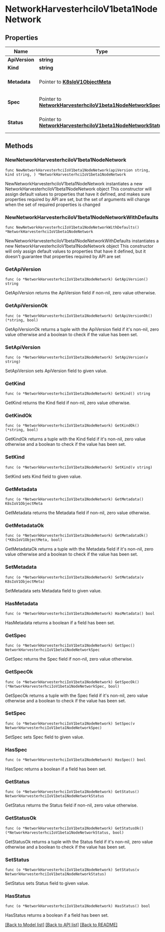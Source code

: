 # NetworkHarvesterhciIoV1beta1NodeNetwork

## Properties

Name | Type | Description | Notes
------------ | ------------- | ------------- | -------------
**ApiVersion** | **string** |  | 
**Kind** | **string** |  | 
**Metadata** | Pointer to [**K8sIoV1ObjectMeta**](K8sIoV1ObjectMeta.md) |  | [optional] [default to {}]
**Spec** | Pointer to [**NetworkHarvesterhciIoV1beta1NodeNetworkSpec**](NetworkHarvesterhciIoV1beta1NodeNetworkSpec.md) |  | [optional] [default to {}]
**Status** | Pointer to [**NetworkHarvesterhciIoV1beta1NodeNetworkStatus**](NetworkHarvesterhciIoV1beta1NodeNetworkStatus.md) |  | [optional] [default to {}]

## Methods

### NewNetworkHarvesterhciIoV1beta1NodeNetwork

`func NewNetworkHarvesterhciIoV1beta1NodeNetwork(apiVersion string, kind string, ) *NetworkHarvesterhciIoV1beta1NodeNetwork`

NewNetworkHarvesterhciIoV1beta1NodeNetwork instantiates a new NetworkHarvesterhciIoV1beta1NodeNetwork object
This constructor will assign default values to properties that have it defined,
and makes sure properties required by API are set, but the set of arguments
will change when the set of required properties is changed

### NewNetworkHarvesterhciIoV1beta1NodeNetworkWithDefaults

`func NewNetworkHarvesterhciIoV1beta1NodeNetworkWithDefaults() *NetworkHarvesterhciIoV1beta1NodeNetwork`

NewNetworkHarvesterhciIoV1beta1NodeNetworkWithDefaults instantiates a new NetworkHarvesterhciIoV1beta1NodeNetwork object
This constructor will only assign default values to properties that have it defined,
but it doesn't guarantee that properties required by API are set

### GetApiVersion

`func (o *NetworkHarvesterhciIoV1beta1NodeNetwork) GetApiVersion() string`

GetApiVersion returns the ApiVersion field if non-nil, zero value otherwise.

### GetApiVersionOk

`func (o *NetworkHarvesterhciIoV1beta1NodeNetwork) GetApiVersionOk() (*string, bool)`

GetApiVersionOk returns a tuple with the ApiVersion field if it's non-nil, zero value otherwise
and a boolean to check if the value has been set.

### SetApiVersion

`func (o *NetworkHarvesterhciIoV1beta1NodeNetwork) SetApiVersion(v string)`

SetApiVersion sets ApiVersion field to given value.


### GetKind

`func (o *NetworkHarvesterhciIoV1beta1NodeNetwork) GetKind() string`

GetKind returns the Kind field if non-nil, zero value otherwise.

### GetKindOk

`func (o *NetworkHarvesterhciIoV1beta1NodeNetwork) GetKindOk() (*string, bool)`

GetKindOk returns a tuple with the Kind field if it's non-nil, zero value otherwise
and a boolean to check if the value has been set.

### SetKind

`func (o *NetworkHarvesterhciIoV1beta1NodeNetwork) SetKind(v string)`

SetKind sets Kind field to given value.


### GetMetadata

`func (o *NetworkHarvesterhciIoV1beta1NodeNetwork) GetMetadata() K8sIoV1ObjectMeta`

GetMetadata returns the Metadata field if non-nil, zero value otherwise.

### GetMetadataOk

`func (o *NetworkHarvesterhciIoV1beta1NodeNetwork) GetMetadataOk() (*K8sIoV1ObjectMeta, bool)`

GetMetadataOk returns a tuple with the Metadata field if it's non-nil, zero value otherwise
and a boolean to check if the value has been set.

### SetMetadata

`func (o *NetworkHarvesterhciIoV1beta1NodeNetwork) SetMetadata(v K8sIoV1ObjectMeta)`

SetMetadata sets Metadata field to given value.

### HasMetadata

`func (o *NetworkHarvesterhciIoV1beta1NodeNetwork) HasMetadata() bool`

HasMetadata returns a boolean if a field has been set.

### GetSpec

`func (o *NetworkHarvesterhciIoV1beta1NodeNetwork) GetSpec() NetworkHarvesterhciIoV1beta1NodeNetworkSpec`

GetSpec returns the Spec field if non-nil, zero value otherwise.

### GetSpecOk

`func (o *NetworkHarvesterhciIoV1beta1NodeNetwork) GetSpecOk() (*NetworkHarvesterhciIoV1beta1NodeNetworkSpec, bool)`

GetSpecOk returns a tuple with the Spec field if it's non-nil, zero value otherwise
and a boolean to check if the value has been set.

### SetSpec

`func (o *NetworkHarvesterhciIoV1beta1NodeNetwork) SetSpec(v NetworkHarvesterhciIoV1beta1NodeNetworkSpec)`

SetSpec sets Spec field to given value.

### HasSpec

`func (o *NetworkHarvesterhciIoV1beta1NodeNetwork) HasSpec() bool`

HasSpec returns a boolean if a field has been set.

### GetStatus

`func (o *NetworkHarvesterhciIoV1beta1NodeNetwork) GetStatus() NetworkHarvesterhciIoV1beta1NodeNetworkStatus`

GetStatus returns the Status field if non-nil, zero value otherwise.

### GetStatusOk

`func (o *NetworkHarvesterhciIoV1beta1NodeNetwork) GetStatusOk() (*NetworkHarvesterhciIoV1beta1NodeNetworkStatus, bool)`

GetStatusOk returns a tuple with the Status field if it's non-nil, zero value otherwise
and a boolean to check if the value has been set.

### SetStatus

`func (o *NetworkHarvesterhciIoV1beta1NodeNetwork) SetStatus(v NetworkHarvesterhciIoV1beta1NodeNetworkStatus)`

SetStatus sets Status field to given value.

### HasStatus

`func (o *NetworkHarvesterhciIoV1beta1NodeNetwork) HasStatus() bool`

HasStatus returns a boolean if a field has been set.


[[Back to Model list]](../README.md#documentation-for-models) [[Back to API list]](../README.md#documentation-for-api-endpoints) [[Back to README]](../README.md)


